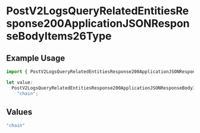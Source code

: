 # PostV2LogsQueryRelatedEntitiesResponse200ApplicationJSONResponseBodyItems26Type

## Example Usage

```typescript
import { PostV2LogsQueryRelatedEntitiesResponse200ApplicationJSONResponseBodyItems26Type } from "orq-poc-typescript-multi-env-version/models/operations";

let value:
  PostV2LogsQueryRelatedEntitiesResponse200ApplicationJSONResponseBodyItems26Type =
    "chain";
```

## Values

```typescript
"chain"
```